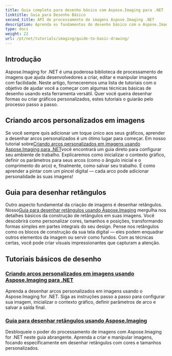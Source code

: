 ```yaml
---
title: Guia completo para desenho básico com Aspose.Imaging para .NET
linktitle: Guia para Desenho Básico
second_title: API de processamento de imagens Aspose.Imaging .NET
description: Aprenda os fundamentos do desenho básico com o Aspose.Imaging for .NET. Este tutorial passo a passo abrange conceitos essenciais, incluindo criação de formas, aplicação de transformações e manipulação de imagens.
type: docs
weight: 22
url: /pt/net/tutorials/imaging/guide-to-basic-drawing/
---
```

## Introdução

Aspose.Imaging for .NET é uma poderosa biblioteca de processamento de imagens que ajuda desenvolvedores a criar, editar e manipular imagens com facilidade. Neste artigo, forneceremos uma lista de tutoriais com o objetivo de ajudar você a começar com algumas técnicas básicas de desenho usando esta ferramenta versátil. Quer você queira desenhar formas ou criar gráficos personalizados, estes tutoriais o guiarão pelo processo passo a passo.

## Criando arcos personalizados em imagens

 Se você sempre quis adicionar um toque único aos seus gráficos, aprender a desenhar arcos personalizados é um ótimo lugar para começar. Em nosso tutorial sobre[Criando arcos personalizados em imagens usando Aspose.Imaging para .NET](./create-custom-arc-in-images/)você encontrará um guia direto para configurar seu ambiente de trabalho. Explicaremos como inicializar o contexto gráfico, definir os parâmetros para seus arcos (como o ângulo inicial e o comprimento do arco) e, finalmente, como salvar seu trabalho. É como aprender a pintar com um pincel digital — cada arco pode adicionar personalidade às suas imagens!

## Guia para desenhar retângulos

 Outro aspecto fundamental da criação de imagens é desenhar retângulos. Nosso[Guia para desenhar retângulos usando Aspose.Imaging](./guide-to-drawing-rectangle/) mergulha nos detalhes básicos da construção de retângulos em suas imagens. Você descobrirá como personalizar cores, tamanhos e posições, transformando formas simples em partes integrais do seu design. Pense nos retângulos como os blocos de construção da sua tela digital — eles podem enquadrar outros elementos da imagem ou servir como fundos. Com as técnicas certas, você pode criar visuais impressionantes que capturam a atenção.

## Tutoriais básicos de desenho
### [Criando arcos personalizados em imagens usando Aspose.Imaging para .NET](./create-custom-arc-in-images/)
Aprenda a desenhar arcos personalizados em imagens usando o Aspose.Imaging for .NET. Siga as instruções passo a passo para configurar sua imagem, inicializar o contexto gráfico, definir parâmetros de arco e salvar a saída final.
### [Guia para desenhar retângulos usando Aspose.Imaging](./guide-to-drawing-rectangle/)
Desbloqueie o poder do processamento de imagens com Aspose.Imaging for .NET neste guia abrangente. Aprenda a criar e manipular imagens, focando especificamente em desenhar retângulos com cores e tamanhos personalizados.